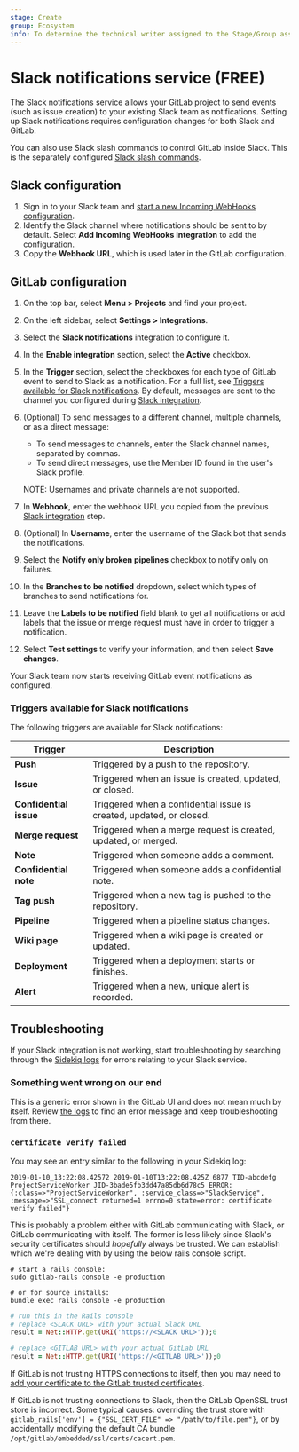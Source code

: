 ```yaml
---
stage: Create
group: Ecosystem
info: To determine the technical writer assigned to the Stage/Group associated with this page, see https://about.gitlab.com/handbook/engineering/ux/technical-writing/#assignments
---
```


# Slack notifications service **(FREE)**

The Slack notifications service allows your GitLab project to send events
(such as issue creation) to your existing Slack team as notifications. Setting up
Slack notifications requires configuration changes for both Slack and GitLab.

You can also use Slack slash commands to control GitLab inside Slack. This is the
separately configured [Slack slash commands](slack_slash_commands.md).

## Slack configuration

1. Sign in to your Slack team and [start a new Incoming WebHooks configuration](https://my.slack.com/services/new/incoming-webhook).
1. Identify the Slack channel where notifications should be sent to by default.
   Select **Add Incoming WebHooks integration** to add the configuration.
1. Copy the **Webhook URL**, which is used later in the GitLab configuration.

## GitLab configuration

1. On the top bar, select **Menu > Projects** and find your project.
1. On the left sidebar, select **Settings > Integrations**.
1. Select the **Slack notifications** integration to configure it.
1. In the **Enable integration** section, select the **Active** checkbox.
1. In the **Trigger** section, select the checkboxes for each type of GitLab
   event to send to Slack as a notification. For a full list, see
   [Triggers available for Slack notifications](#triggers-available-for-slack-notifications).
   By default, messages are sent to the channel you configured during
   [Slack integration](#slack-configuration).
1. (Optional) To send messages to a different channel, multiple channels, or as
   a direct message:
   - To send messages to channels, enter the Slack channel names, separated by
     commas.
   - To send direct messages, use the Member ID found in the user's Slack profile.

   NOTE:
   Usernames and private channels are not supported.

1. In **Webhook**, enter the webhook URL you copied from the previous
   [Slack integration](#slack-configuration) step.
1. (Optional) In **Username**, enter the username of the Slack bot that sends
   the notifications.
1. Select the **Notify only broken pipelines** checkbox to notify only on failures.
1. In the **Branches to be notified** dropdown, select which types of branches
   to send notifications for.
1. Leave the **Labels to be notified** field blank to get all notifications or
   add labels that the issue or merge request must have in order to trigger a
   notification.
1. Select **Test settings** to verify your information, and then select
   **Save changes**.

Your Slack team now starts receiving GitLab event notifications as configured.

### Triggers available for Slack notifications

The following triggers are available for Slack notifications:

| Trigger                | Description |
|------------------------|-------------|
| **Push**               | Triggered by a push to the repository. |
| **Issue**              | Triggered when an issue is created, updated, or closed. |
| **Confidential issue** | Triggered when a confidential issue is created, updated, or closed. |
| **Merge request**      | Triggered when a merge request is created, updated, or merged. |
| **Note**               | Triggered when someone adds a comment. |
| **Confidential note**  | Triggered when someone adds a confidential note. |
| **Tag push**           | Triggered when a new tag is pushed to the repository. |
| **Pipeline**           | Triggered when a pipeline status changes. |
| **Wiki page**          | Triggered when a wiki page is created or updated. |
| **Deployment**         | Triggered when a deployment starts or finishes. |
| **Alert**              | Triggered when a new, unique alert is recorded. |

## Troubleshooting

If your Slack integration is not working, start troubleshooting by
searching through the [Sidekiq logs](../../../administration/logs.md#sidekiqlog)
for errors relating to your Slack service.

### Something went wrong on our end

This is a generic error shown in the GitLab UI and does not mean much by itself.
Review [the logs](../../../administration/logs.md#productionlog) to find
an error message and keep troubleshooting from there.

### `certificate verify failed`

You may see an entry similar to the following in your Sidekiq log:

```plaintext
2019-01-10_13:22:08.42572 2019-01-10T13:22:08.425Z 6877 TID-abcdefg ProjectServiceWorker JID-3bade5fb3dd47a85db6d78c5 ERROR: {:class=>"ProjectServiceWorker", :service_class=>"SlackService", :message=>"SSL_connect returned=1 errno=0 state=error: certificate verify failed"}
```

This is probably a problem either with GitLab communicating with Slack, or GitLab
communicating with itself. The former is less likely since Slack's security certificates
should _hopefully_ always be trusted. We can establish which we're dealing with by using
the below rails console script.

```shell
# start a rails console:
sudo gitlab-rails console -e production

# or for source installs:
bundle exec rails console -e production
```

```ruby
# run this in the Rails console
# replace <SLACK URL> with your actual Slack URL
result = Net::HTTP.get(URI('https://<SLACK URL>'));0

# replace <GITLAB URL> with your actual GitLab URL
result = Net::HTTP.get(URI('https://<GITLAB URL>'));0
```

If GitLab is not trusting HTTPS connections to itself, then you may
need to [add your certificate to the GitLab trusted certificates](https://docs.gitlab.com/omnibus/settings/ssl.html#install-custom-public-certificates).

If GitLab is not trusting connections to Slack, then the GitLab
OpenSSL trust store is incorrect. Some typical causes: overriding
the trust store with `gitlab_rails['env'] = {"SSL_CERT_FILE" => "/path/to/file.pem"}`,
or by accidentally modifying the default CA bundle `/opt/gitlab/embedded/ssl/certs/cacert.pem`.
